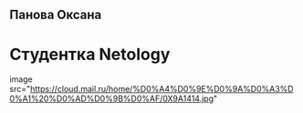 ## Панова Оксана

# Студентка Netology
image src="https://cloud.mail.ru/home/%D0%A4%D0%9E%D0%9A%D0%A3%D0%A1%20%D0%AD%D0%9B%D0%AF/0X9A1414.jpg"